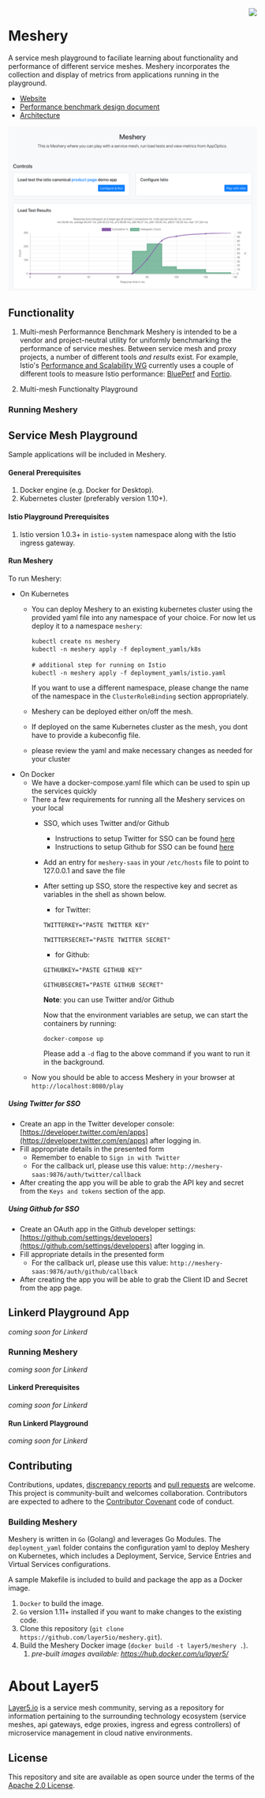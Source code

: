 <img align="right" src="https://layer5.io/assets/images/cube-sh-small.png" />

# Meshery

A service mesh playground to faciliate learning about functionality and performance of different service meshes. Meshery incorporates the collection and display of metrics from applications running in the playground.

- [Website](https://layer5.io/meshery)
- [Performance benchmark design document](https://docs.google.com/document/d/1nV8TunLmVC8j5cBELT42YfEXYmhG3ZqFtHxeG3-w9t0/edit?usp=sharing)
- [Architecture](https://docs.google.com/presentation/d/1UbuYMpn-e-mWVYwEASy4dzyZlrSgZX6MUfNtokraT9o/edit?usp=sharing)

![Service Mesh Playground](/public/static/img/meshery.png?raw=true "Service Mesh Playground")

## Functionality
1. Multi-mesh Performannce Benchmark
Meshery is intended to be a vendor and project-neutral utility for uniformly benchmarking the performance of service meshes. Between service mesh and proxy projects, a number of different tools *and results* exist. For example, Istio's [Performance and Scalability WG](https://github.com/istio/community/blob/master/WORKING-GROUPS.md#performance-and-scalability) currently uses a couple of different tools to measure Istio performance: [BluePerf](https://ibmcloud-perf.istio.io/regpatrol/) and [Fortio](https://fortio.istio.io).

1. Multi-mesh Functionalty Playground

### Running Meshery
## Service Mesh Playground
Sample applications will be included in Meshery. 

#### General Prerequisites
1. Docker engine (e.g. Docker for Desktop).
1. Kubernetes cluster (preferably version 1.10+).

#### Istio Playground Prerequisites
1. Istio version 1.0.3+ in `istio-system` namespace along with the Istio ingress gateway.


#### Run Meshery
To run Meshery:
- On Kubernetes
  - You can deploy Meshery to an existing kubernetes cluster using the provided yaml file into any namespace of your choice. For now let us deploy it to a namespace `meshery`: 

    ```
    kubectl create ns meshery
    kubectl -n meshery apply -f deployment_yamls/k8s

    # additional step for running on Istio
    kubectl -n meshery apply -f deployment_yamls/istio.yaml
    ```
    If you want to use a different namespace, please change the name of the namespace in the `ClusterRoleBinding` section appropriately.
  - Meshery can be deployed either on/off the mesh.
  - If deployed on the same Kubernetes cluster as the mesh, you dont have to provide a kubeconfig file.
  - please review the yaml and make necessary changes as needed for your cluster
- On Docker
  - We have a docker-compose.yaml file which can be used to spin up the services quickly
  - There a few requirements for running all the Meshery services on your local
    - SSO, which uses Twitter and/or Github
      - Instructions to setup Twitter for SSO can be found <a href="#twitter">here</a>
      - Instructions to setup Github for SSO can be found <a href="#github">here</a>
    - Add an entry for `meshery-saas` in your `/etc/hosts` file to point to 127.0.0.1 and save the file
    - After setting up SSO, store the respective key and secret as variables in the shell as shown below.
      - for Twitter:
      ```
      TWITTERKEY="PASTE TWITTER KEY"
      ```
      ```
      TWITTERSECRET="PASTE TWITTER SECRET"
      ```
      - for Github:
      ```
      GITHUBKEY="PASTE GITHUB KEY"
      ```
      ```
      GITHUBSECRET="PASTE GITHUB SECRET"
      ```
      __Note__: you can use Twitter and/or Github

      Now that the environment variables are setup, we can start the containers by running:
      ```
      docker-compose up
      ```
      Please add a `-d` flag to the above command if you want to run it in the background.
  - Now you should be able to access Meshery in your browser at `http://localhost:8080/play`

##### <a name="twitter">Using Twitter for SSO</a>
- Create an app in the Twitter developer console: [https://developer.twitter.com/en/apps](https://developer.twitter.com/en/apps) after logging in.
- Fill appropriate details in the presented form
  - Remember to enable to `Sign in with Twitter`
  - For the callback url, please use this value: `http://meshery-saas:9876/auth/twitter/callback`
- After creating the app you will be able to grab the API key and secret from the `Keys and tokens` section of the app.

##### <a name="github">Using Github for SSO</a>
- Create an OAuth app in the Github developer settings: [https://github.com/settings/developers](https://github.com/settings/developers) after logging in.
- Fill appropriate details in the presented form
  - For the callback url, please use this value: `http://meshery-saas:9876/auth/github/callback`
- After creating the app you will be able to grab the Client ID and Secret from the app page.


## Linkerd Playground App
_coming soon for Linkerd_
### Running Meshery
_coming soon for Linkerd_
#### Linkerd Prerequisites
_coming soon for Linkerd_
#### Run Linkerd Playground
_coming soon for Linkerd_

## Contributing
Contributions, updates, [discrepancy reports](/../../issues) and [pull requests](/../../pulls) are welcome. This project is community-built and welcomes collaboration. Contributors are expected to adhere to the [Contributor Covenant](http://contributor-covenant.org) code of conduct.

### Building Meshery
Meshery is written in `Go` (Golang) and leverages Go Modules. The `deployment_yaml` folder contains the configuration yaml to deploy Meshery on Kubernetes, which includes a Deployment, Service, Service Entries and Virtual Services configurations.

A sample Makefile is included to build and package the app as a Docker image.
1. `Docker` to build the image.
1. `Go` version 1.11+ installed if you want to make changes to the existing code.
1. Clone this repository (`git clone https://github.com/layer5io/meshery.git`).
1. Build the Meshery Docker image (`docker build -t layer5/meshery .`).
    1. _pre-built images available: https://hub.docker.com/u/layer5/_

# About Layer5
[Layer5.io](https://layer5.io) is a service mesh community, serving as a repository for information pertaining to the surrounding technology ecosystem (service meshes, api gateways, edge proxies, ingress and egress controllers) of microservice management in cloud native environments.

## License

This repository and site are available as open source under the terms of the [Apache 2.0 License](https://opensource.org/licenses/Apache-2.0).
